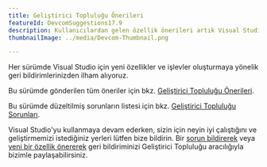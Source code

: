 ```yaml
---
title: Geliştirici Topluluğu Önerileri
featureId: DevcomSuggestions17.9
description: Kullanıcılardan gelen özellik önerileri artık Visual Studio'da kullanılabilir!
thumbnailImage: ../media/Devcom-Thumbnail.png

---
```



Her sürümde Visual Studio için yeni özellikler ve işlevler oluşturmaya yönelik geri bildirimlerinizden ilham alıyoruz.

Bu sürümde gönderilen tüm öneriler için bkz. [Geliştirici Topluluğu Önerileri](https://developercommunity.visualstudio.com/VisualStudio?q=%5BFixed+In%3A+Visual+Studio+2022+version+17.9%5D&ftype=idea).

Bu sürümde düzeltilmiş sorunların listesi için bkz. [Geliştirici Topluluğu Sorunları](https://developercommunity.visualstudio.com/VisualStudio?q=%5BFixed+In%3A+Visual+Studio+2022+version+17.9%5D&ftype=problem).

Visual Studio'yu kullanmaya devam ederken, sizin için neyin iyi çalıştığını ve geliştirmemizi istediğiniz yerleri lütfen bize bildirin. Bir [sorun bildirerek](https://learn.microsoft.com/visualstudio/ide/how-to-report-a-problem-with-visual-studio) veya [yeni bir özellik önererek](https://developercommunity.visualstudio.com/VisualStudio/suggest) geri bildiriminizi Geliştirici Topluluğu aracılığıyla bizimle paylaşabilirsiniz.
